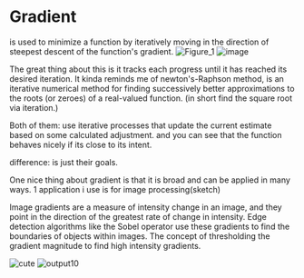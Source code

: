 # Gradient
is used to minimize a function by iteratively moving in the direction of steepest descent of the function's gradient. 
![Figure_1](https://github.com/le-nicolas/Gradient/assets/112614851/dcabb3e5-355b-4939-8a9d-5113bc6a124b)  ![image](https://github.com/le-nicolas/Gradient/assets/112614851/42adefc1-f942-4bce-a6da-9e3a070c1d60)

The great thing about this is it tracks each progress until it has reached its desired iteration.
It kinda reminds me of newton's-Raphson method, is an iterative numerical method for finding successively better approximations to the roots (or zeroes) of a real-valued function. (in short find the square root via iteration.)

Both of them:
use iterative processes that update the current estimate based on some calculated adjustment.
and you can see that the function behaves nicely if its close to its intent.

difference: 
is just their goals.

One nice thing about gradient is that it is broad and can be applied in many ways.
1 application i use is for image processing(sketch)


Image gradients are a measure of intensity change in an image, and they point in the direction of the greatest rate of change in intensity. 
Edge detection algorithms like the Sobel operator use these gradients to find the boundaries of objects within images. 
The concept of thresholding the gradient magnitude to find high intensity gradients.

![cute](https://github.com/le-nicolas/Gradient/assets/112614851/b0da6ea7-eedc-49bc-b494-634824bb01b2)  ![output10](https://github.com/le-nicolas/Gradient/assets/112614851/99c957f8-f93d-4f1f-9c5d-764092091ecb)

